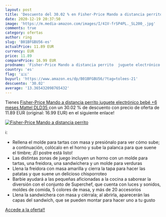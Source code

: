 ```yaml
---
layout: post
title: 'Descuento del 30.02 % en Fisher-Price Mando a distancia perrito  '
date: 2020-12-19 20:37:50
image: 'https://m.media-amazon.com/images/I/41V-frSP4PL._SL200_.jpg'
comments: true
category: ofertas
author: ring
slug: 'B01BFGBU56-es'
actualPrice: 11.89 EUR
currency: EUR
price: 11.89
comparePrice: 16.99 EUR
prodname: 'Fisher-Price Mando a distancia perrito  juguete electrónico bebé +6 meses  Mattel DLD35 '
country: 'es'
flag: '🇪🇸'
buyurl: 'https://www.amazon.es/dp/B01BFGBU56/?tag=tolees-21'
descuento: '30.02'
average: '13.365432098765432'
---
```


Tienes [Fisher-Price Mando a distancia perrito  juguete electrónico bebé +6 meses  Mattel DLD35 ](https://www.amazon.es/dp/B01BFGBU56/?tag=tolees-21) con un 30.02 % de descuento con precio de oferta de 11.89 EUR (original: 16.99 EUR) en el siguiente enlace!

[![Fisher-Price Mando a distancia perrito  ](https://m.media-amazon.com/images/I/41V-frSP4PL._SL200_.jpg)](https://www.amazon.es/dp/B01BFGBU56/?tag=tolees-21)

ℹ️:

- Rellena el molde para tartas con masa y presiónalo para ver cómo sube; a continuación, colócalo en el horno y sube la palanca para que suene el timbre; ¡El postre está listo!
- Las distintas zonas de juego incluyen un horno con un molde para tartas, una freidora, una sandwichera y un molde para verduras
- Llena la freidora con masa amarilla y cierra la tapa para hacer las patatas y que suene un delicioso chisporroteo
- Barbie ayudará a las pequeñas aficionadas a la cocina a saborear la diversión con el conjunto de Superchef, que cuenta con luces y sonidos, moldes de comida, 5 colores de masa, y más de 20 accesorios
- Llena la sandwichera con masa y ciérrala; al abrirla, aparecerán las capas del sandwich, que se pueden montar para hacer uno a tu gusto

[Accede a la oferta!!](https://www.amazon.es/dp/B01BFGBU56/?tag=tolees-21)
